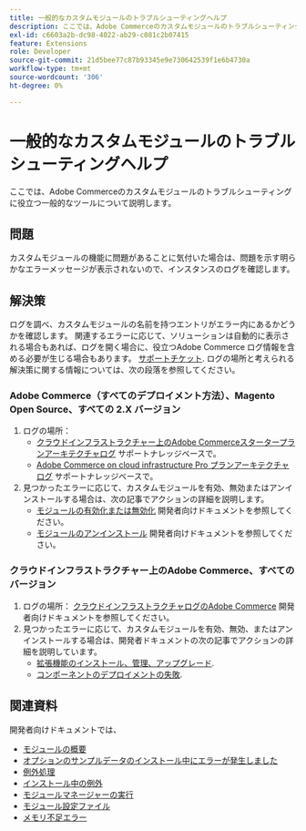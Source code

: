 ```yaml
---
title: 一般的なカスタムモジュールのトラブルシューティングヘルプ
description: ここでは、Adobe Commerceのカスタムモジュールのトラブルシューティングに役立つ一般的なツールについて説明します。
exl-id: c6603a2b-dc98-4022-ab29-c081c2b07415
feature: Extensions
role: Developer
source-git-commit: 21d5bee77c87b93345e9e730642539f1e6b4730a
workflow-type: tm+mt
source-wordcount: '306'
ht-degree: 0%

---
```


# 一般的なカスタムモジュールのトラブルシューティングヘルプ

ここでは、Adobe Commerceのカスタムモジュールのトラブルシューティングに役立つ一般的なツールについて説明します。

## 問題

カスタムモジュールの機能に問題があることに気付いた場合は、問題を示す明らかなエラーメッセージが表示されないので、インスタンスのログを確認します。

## 解決策

ログを調べ、カスタムモジュールの名前を持つエントリがエラー内にあるかどうかを確認します。  関連するエラーに応じて、ソリューションは自動的に表示される場合もあれば、ログを開く場合に、役立つAdobe Commerce ログ情報を含める必要が生じる場合もあります。 [サポートチケット](/help/help-center-guide/help-center/magento-help-center-user-guide.md#submit-ticket). ログの場所と考えられる解決策に関する情報については、次の段落を参照してください。

### Adobe Commerce（すべてのデプロイメント方法）、Magento Open Source、すべての 2.X バージョン

1. ログの場所：
   * [クラウドインフラストラクチャー上のAdobe Commerceスタータープランアーキテクチャログ](/help/how-to/general/log-locations-directories-for-starter-plan.md) サポートナレッジベースで。
   * [Adobe Commerce on cloud infrastructure Pro プランアーキテクチャログ](/help/how-to/general/log-locations-directories-for-pro-plan-integration-staging-production.md) サポートナレッジベースで。
1. 見つかったエラーに応じて、カスタムモジュールを有効、無効またはアンインストールする場合は、次の記事でアクションの詳細を説明します。
   * [モジュールの有効化または無効化](https://devdocs.magento.com/guides/v2.3/install-gde/install/cli/install-cli-subcommands-enable.html) 開発者向けドキュメントを参照してください。
   * [モジュールのアンインストール](https://devdocs.magento.com/guides/v2.3/install-gde/install/cli/install-cli-uninstall-mods.html) 開発者向けドキュメントを参照してください。

### クラウドインフラストラクチャー上のAdobe Commerce、すべてのバージョン

1. ログの場所： [クラウドインフラストラクチャログのAdobe Commerce](https://devdocs.magento.com/guides/v2.3/cloud/trouble/environments-logs.html) 開発者向けドキュメントを参照してください。
1. 見つかったエラーに応じて、カスタムモジュールを有効、無効、またはアンインストールする場合は、開発者ドキュメントの次の記事でアクションの詳細を説明しています。
   * [拡張機能のインストール、管理、アップグレード](https://devdocs.magento.com/guides/v2.3/cloud/howtos/install-components.html).
   * [コンポーネントのデプロイメントの失敗](https://devdocs.magento.com/guides/v2.3/cloud/trouble/trouble_comp-deploy-fail.html).

## 関連資料

開発者向けドキュメントでは、

* [モジュールの概要](https://devdocs.magento.com/guides/v2.3/architecture/archi_perspectives/components/modules/mod_intro.html)
* [オプションのサンプルデータのインストール中にエラーが発生しました](https://devdocs.magento.com/guides/v2.3/install-gde/trouble/tshoot_sample-data.html)
* [例外処理](https://devdocs.magento.com/guides/v2.3/graphql/develop/exceptions.html)
* [インストール中の例外](https://devdocs.magento.com/guides/v2.3/install-gde/trouble/tshoot_exceptions.html)
* [モジュールマネージャーの実行](https://devdocs.magento.com/guides/v2.3/comp-mgr/module-man/compman-checklist.html)
* [モジュール設定ファイル](https://devdocs.magento.com/guides/v2.3/config-guide/config/config-files.html)
* [メモリ不足エラー](https://devdocs.magento.com/guides/v2.3/comp-mgr/trouble/cman/out-of-memory.html)

